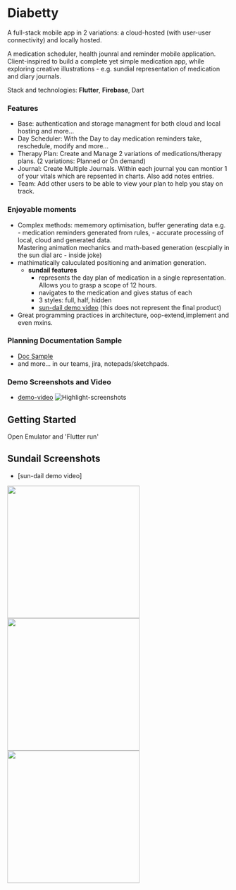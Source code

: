 # Diabetty

A full-stack mobile app in 2 variations: a cloud-hosted (with user-user connectivity) and locally hosted. 

A medication scheduler, health jounral and reminder mobile application. Client-inspired to build a complete yet simple medication app, while exploring creative illustrations - e.g. sundial representation of medication and diary journals.

Stack and technologies: **Flutter**, **Firebase**, Dart

### Features
- Base: authentication and storage managment for both cloud and local hosting and more...
- Day Scheduler: With the Day to day medication reminders take, reschedule, modify and more...
- Therapy Plan: Create and Manage 2 variations of medications/therapy plans. (2 variations: Planned or On demand)
- Journal: Create Multiple Journals. Within each journal you can montior 1 of your vitals which are repsented in charts. Also add notes entries.
- Team: Add other users to be able to view your plan to help you stay on track.

### Enjoyable moments
- Complex methods: mememory optimisation, buffer generating data e.g. - medication reminders generated from rules, - accurate processing of local, cloud and generated data.  
  Mastering animation mechanics and math-based generation (escpially in the sun dial arc - inside joke)
- mathimatically caluculated positioning and animation generation.
    - **sundail features**
      - represents the day plan of medication in a single representation. Allows you to grasp a scope of 12 hours.
      - navigates to the medication and gives status of each
      - 3 styles: full, half, hidden
      - [sun-dail demo video](https://drive.google.com/file/d/1LCuzzQWazyKCT2S3WB2ypm5pxVjBX2bq/view?usp=sharing) (this does not represent the final product)
- Great programming practices in architecture, oop-extend,implement and even mxins.
  
### Planning Documentation Sample
  - [Doc Sample](https://drive.google.com/drive/folders/1xlYyBHY9w8M5S360de1E8k9Hh4bwBPvW?usp=sharing)
  - and more... in our teams, jira, notepads/sketchpads.

### Demo Screenshots and Video
- [demo-video](https://drive.google.com/file/d/10JDmOGaeJ2CINXN2-uCUzAUFvWMVbciR/view?usp=sharing)
![Highlight-screenshots](https://user-images.githubusercontent.com/58271203/187073197-fb078956-83f1-46a9-a955-01b6bed7f09f.png)

## Getting Started

Open Emulator and 'Flutter run' 

## Sundail Screenshots
- [sun-dail demo video] 

<img src="https://user-images.githubusercontent.com/58271203/190148088-a33d0e32-3c06-41c9-a912-38016db930bf.png" width="300"> <img src="https://user-images.githubusercontent.com/58271203/190148243-8a8ee1e6-8fc2-4ce2-ba2c-89c485483c54.png" width="300"> <img src="https://user-images.githubusercontent.com/58271203/190148279-7ade6b54-f15b-4830-820b-9b8d9f064572.png" width="300">




        


